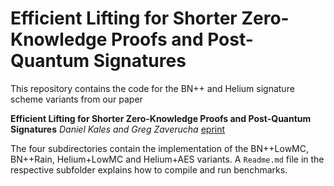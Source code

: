 #  Efficient Lifting for Shorter Zero-Knowledge Proofs and Post-Quantum Signatures

This repository contains the code for the BN++ and Helium signature scheme variants from our paper

**Efficient Lifting for Shorter Zero-Knowledge Proofs and Post-Quantum Signatures**
*Daniel Kales and Greg Zaverucha*
[eprint](todo)


The four subdirectories contain the implementation of the BN++LowMC, BN++Rain, Helium+LowMC and Helium+AES variants. A `Readme.md` file in the respective subfolder explains how to compile and run benchmarks.
